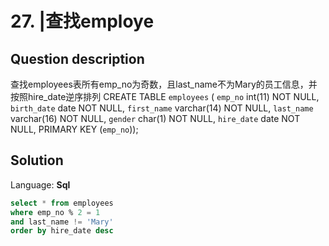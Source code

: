 # 27. |查找employe

## Question description


查找employees表所有emp_no为奇数，且last_name不为Mary的员工信息，并按照hire_date逆序排列
 CREATE TABLE `employees` (
 `emp_no` int(11) NOT NULL,
 `birth_date` date NOT NULL,
 `first_name` varchar(14) NOT NULL,
 `last_name` varchar(16) NOT NULL,
 `gender` char(1) NOT NULL,
 `hire_date` date NOT NULL,
 PRIMARY KEY (`emp_no`));


## Solution

Language: **Sql**

```Sql
select * from employees
where emp_no % 2 = 1
and last_name != 'Mary'
order by hire_date desc
```


